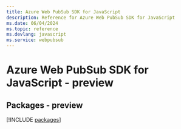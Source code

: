 ```yaml
---
title: Azure Web PubSub SDK for JavaScript
description: Reference for Azure Web PubSub SDK for JavaScript
ms.date: 06/04/2024
ms.topic: reference
ms.devlang: javascript
ms.service: webpubsub
---
```

# Azure Web PubSub SDK for JavaScript - preview
## Packages - preview
[!INCLUDE [packages](web-pubsub-index.md)]